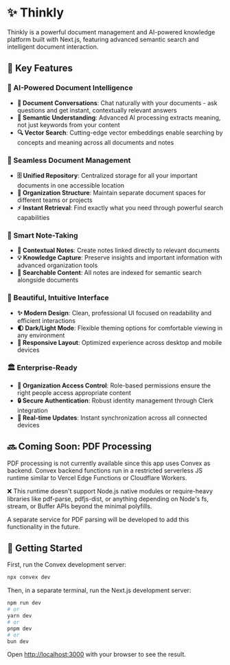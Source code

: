 # ✨ Thinkly

Thinkly is a powerful document management and AI-powered knowledge platform built with Next.js, featuring advanced semantic search and intelligent document interaction.

## 🚀 Key Features

### 🤖 AI-Powered Document Intelligence
- **💬 Document Conversations**: Chat naturally with your documents - ask questions and get instant, contextually relevant answers
- **🧠 Semantic Understanding**: Advanced AI processing extracts meaning, not just keywords from your content
- **🔍 Vector Search**: Cutting-edge vector embeddings enable searching by concepts and meaning across all documents and notes

### 📂 Seamless Document Management
- **🗄️ Unified Repository**: Centralized storage for all your important documents in one accessible location
- **🏢 Organization Structure**: Maintain separate document spaces for different teams or projects
- **⚡ Instant Retrieval**: Find exactly what you need through powerful search capabilities

### 📝 Smart Note-Taking
- **🔗 Contextual Notes**: Create notes linked directly to relevant documents
- **💡 Knowledge Capture**: Preserve insights and important information with advanced organization tools
- **🔎 Searchable Content**: All notes are indexed for semantic search alongside documents

### 🎨 Beautiful, Intuitive Interface
- **✨ Modern Design**: Clean, professional UI focused on readability and efficient interactions
- **🌓 Dark/Light Mode**: Flexible theming options for comfortable viewing in any environment
- **📱 Responsive Layout**: Optimized experience across desktop and mobile devices

### 🏛️ Enterprise-Ready
- **🔐 Organization Access Control**: Role-based permissions ensure the right people access appropriate content
- **🔒 Secure Authentication**: Robust identity management through Clerk integration
- **🔄 Real-time Updates**: Instant synchronization across all connected devices

## 🔜 Coming Soon: PDF Processing

PDF processing is not currently available since this app uses Convex as backend. Convex backend functions run in a restricted serverless JS runtime similar to Vercel Edge Functions or Cloudflare Workers.

❌ This runtime doesn't support Node.js native modules or require-heavy libraries like pdf-parse, pdfjs-dist, or anything depending on Node's fs, stream, or Buffer APIs beyond the minimal polyfills.

A separate service for PDF parsing will be developed to add this functionality in the future.

## 🏁 Getting Started

First, run the Convex development server:

```bash
npx convex dev
```

Then, in a separate terminal, run the Next.js development server:

```bash
npm run dev
# or
yarn dev
# or
pnpm dev
# or
bun dev
```

Open [http://localhost:3000](http://localhost:3000) with your browser to see the result.



